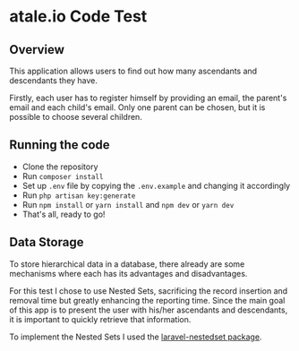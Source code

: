 # atale.io Code Test

## Overview

This application allows users to find out how many ascendants and descendants they have.

Firstly, each user has to register himself by providing an email, the parent's email and each child's 
email. Only one parent can be chosen, but it is possible to choose several children.

## Running the code

- Clone the repository
- Run `composer install`
- Set up `.env` file by copying the `.env.example` and changing it accordingly
- Run `php artisan key:generate`
- Run `npm install` or `yarn install` and `npm dev` or `yarn dev`
- That's all, ready to go!

## Data Storage

To store hierarchical data in a database, there already are some mechanisms where each has its 
advantages and disadvantages.

For this test I chose to use Nested Sets, sacrificing the record insertion and removal time but greatly 
enhancing the reporting time. Since the main goal of this app is to present the user with his/her 
ascendants and descendants, it is important to quickly retrieve that information.

To implement the Nested Sets I used the 
[laravel-nestedset package](https://github.com/lazychaser/laravel-nestedset).